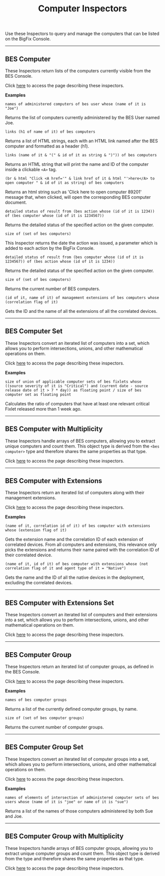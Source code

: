 ﻿---
title: Computer Inspectors
---

Use these Inspectors to query and manage the computers that can be listed on the BigFix Console.

---

## BES Computer

These Inspectors return lists of the computers currently visible from the BES Console.

Click [here](/relevance/reference/bes-computer.html) to access the page describing these inspectors.

**Examples**

```relevance
names of administered computers of bes user whose (name of it is "Joe") 
```

Returns the list of computers currently administered by the BES User named Joe.

```relevance
links (h1 of name of it) of bes computers 
```

Returns a list of HTML strings, each with an HTML link named after the BES computer and formatted as a header (h1).

```relevance
links (name of it & "(" & id of it as string & ")")) of bes computers 
```

Returns an HTML string that will print the name and ID of the computer inside a clickable `<A>` tag.

```relevance
(br & html "Click <A href='" & link href of it & html "'>here</A> to open computer " & id of it as string) of bes computers 
```

Returns an html string such as 'Click here to open computer 89201' message that, when clicked, will open the corresponding BES computer document.

```relevance
detailed status of result from (bes action whose (id of it is 1234)) of (bes computer whose (id of it is 1234567))
```

Returns the detailed status of the specified action on the given computer.

```relevance
size of (set of bes computers) 
```

This Inspector returns the date the action was issued, a parameter which is added to each action by the BigFix Console.

```relevance
detailed status of result from (bes computer whose (id of it is 1234567)) of (bes action whose (id of it is 1234)) 
```

Returns the detailed status of the specified action on the given computer.

```relevance
size of (set of bes computers)
```

Returns the current number of BES computers.

```relevance
(id of it, name of it) of management extensions of bes computers whose (correlation flag of it)
```

Gets the ID and the name of all the extensions of all the correlated devices.

---

## BES Computer Set

These Inspectors convert an iterated list of computers into a set, which allows you to perform intersections, unions, and other mathematical operations on them.

Click [here](/relevance/reference/bes-computer-set.html) to access the page describing these inspectors.

**Examples**

```relevance
size of union of applicable computer sets of bes fixlets whose ((source severity of it is "Critical") and (current date - source release date of it > 7 * day)) as floating point / size of bes computer set as floating point
```

Calculates the ratio of computers that have at least one relevant critical Fixlet released more than 1 week ago.


---


## BES Computer with Multiplicity

These Inspectors handle arrays of BES computers, allowing you to extract unique computers and count them.
This object type is derived from the `<bes computer>` type and therefore shares the same properties as that type.

Click [here](/relevance/reference/bes-computer-with-multiplicity.html) to access the page describing these inspectors.

---


## BES Computer with Extensions

These Inspectors return an iterated list of computers along with their management extensions.

Click [here](/relevance/reference/bes-computer-with-extensions.html) to access the page describing these inspectors.

**Examples**

```relevance
(name of it, correlation id of it) of bes computer with extensions whose (extension flag of it)
```

Gets the extension name and the correlation ID of each extension of correlated devices.
From all computers and extensions, this relevance only picks the extensions and returns
their name paired with the correlation ID of their correlated device.

```relevance
(name of it, id of it) of bes computer with extensions whose (not correlation flag of it and agent type of it = "Native")
```

Gets the name and the ID of all the native devices in the deployment, excluding the correlated devices.

---


## BES Computer with Extensions Set

These Inspectors convert an iterated list of computers and their extensions into a set, which allows you to perform intersections, unions, and other mathematical operations on them.

Click [here](/relevance/reference/bes-computer-with-extensions-set.html) to access the page describing these inspectors.

---


## BES Computer Group

These Inspectors return an iterated list of computer groups, as defined in the BES Console.

Click [here](/relevance/reference/bes-computer-group.html) to access the page describing these inspectors.

**Examples**

```relevance
names of bes computer groups
```

Returns a list of the currently defined computer groups, by name.

```relevance
size of (set of bes computer groups)
```

Returns the current number of computer groups.

---

## BES Computer Group Set

These Inspectors convert an iterated list of computer groups into a set, which allows you to perform intersections, unions, and other mathematical operations on them.

Click [here](/relevance/reference/bes-computer-group-set.html) to access the page describing these inspectors.

**Examples**

```relevance
names of elements of intersection of administered computer sets of bes users whose (name of it is "joe" or name of it is "sue")
```

Returns a list of the names of those computers administered by both Sue and Joe.

---

## BES Computer Group with Multiplicity

These Inspectors handle arrays of BES computer groups, allowing you to extract unique computer groups and count them.
This object type is derived from the <bes computer group> type and therefore shares the same properties as that type.

Click [here](/relevance/reference/bes-computer-group-with-multiplicity.html) to access the page describing these inspectors.


